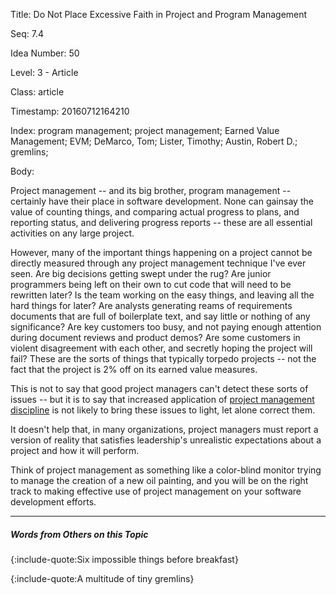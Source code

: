 Title:  Do Not Place Excessive Faith in Project and Program Management

Seq:    7.4

Idea Number: 50

Level:  3 - Article

Class:  article

Timestamp: 20160712164210

Index:  program management; project management; Earned Value Management; EVM; DeMarco, Tom; Lister, Timothy; Austin, Robert D.; gremlins; 

Body:

Project management -- and its big brother, program management -- certainly have their place in software development. None can gainsay the value of counting things, and comparing actual progress to plans, and reporting status, and delivering progress reports -- these are all essential activities on any large project.

However, many of the important things happening on a project cannot be directly measured through any project management technique I've ever seen. Are big decisions getting swept under the rug? Are junior programmers being left on their own to cut code that will need to be rewritten later? Is the team working on the easy things, and leaving all the hard things for later? Are analysts generating reams of requirements documents that are full of boilerplate text, and say little or nothing of any significance? Are key customers too busy, and not paying enough attention during document reviews and product demos? Are some customers in violent disagreement with each other, and secretly hoping the project will fail? These are the sorts of things that typically torpedo projects -- not the fact that the project is 2% off on its earned value measures.

This is not to say that good project managers can't detect these sorts of issues -- but it is to say that increased application of <a href="https://www.pmi.org/pmbok-guide-standards/foundational/PMBOK" class="reflink" target="ref">project management discipline</a> is not likely to bring these issues to light, let alone correct them.

It doesn't help that, in many organizations, project managers must report a version of reality that satisfies leadership's unrealistic expectations about a project and how it will perform.

Think of project management as something like a color-blind monitor trying to manage the creation of a new oil painting, and you will be on the right track to making effective use of project management on your software development efforts.

----

##### Words from Others on this Topic

{:include-quote:Six impossible things before breakfast}

{:include-quote:A multitude of tiny gremlins}


